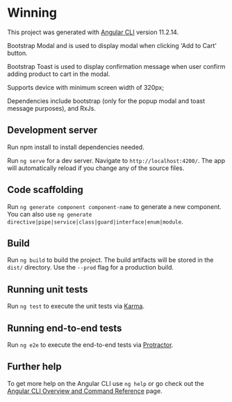 # Winning

This project was generated with [Angular CLI](https://github.com/angular/angular-cli) version 11.2.14.

Bootstrap Modal and is used to display modal when clicking 'Add to Cart' button.

Bootstrap Toast is used to display confirmation message when user confirm adding product to cart in the modal.

Supports device with minimum screen width of 320px;

Dependencies include bootstrap (only for the popup modal and toast message purposes), and RxJs.

## Development server

Run npm install to install dependencies needed.

Run `ng serve` for a dev server. Navigate to `http://localhost:4200/`. The app will automatically reload if you change any of the source files.

## Code scaffolding

Run `ng generate component component-name` to generate a new component. You can also use `ng generate directive|pipe|service|class|guard|interface|enum|module`.

## Build

Run `ng build` to build the project. The build artifacts will be stored in the `dist/` directory. Use the `--prod` flag for a production build.

## Running unit tests

Run `ng test` to execute the unit tests via [Karma](https://karma-runner.github.io).

## Running end-to-end tests

Run `ng e2e` to execute the end-to-end tests via [Protractor](http://www.protractortest.org/).

## Further help

To get more help on the Angular CLI use `ng help` or go check out the [Angular CLI Overview and Command Reference](https://angular.io/cli) page.
